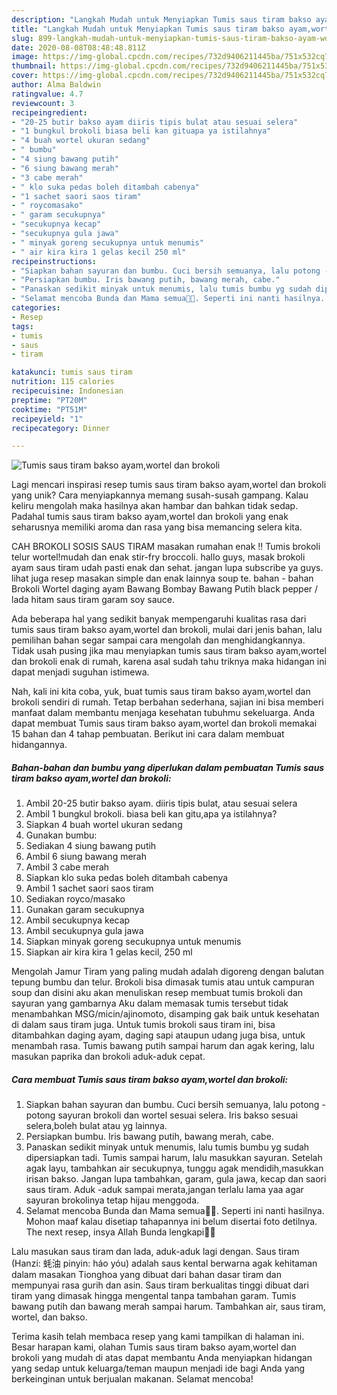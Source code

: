 ```yaml
---
description: "Langkah Mudah untuk Menyiapkan Tumis saus tiram bakso ayam,wortel dan brokoli yang Lezat Sekali"
title: "Langkah Mudah untuk Menyiapkan Tumis saus tiram bakso ayam,wortel dan brokoli yang Lezat Sekali"
slug: 899-langkah-mudah-untuk-menyiapkan-tumis-saus-tiram-bakso-ayam-wortel-dan-brokoli-yang-lezat-sekali
date: 2020-08-08T08:48:48.811Z
image: https://img-global.cpcdn.com/recipes/732d9406211445ba/751x532cq70/tumis-saus-tiram-bakso-ayamwortel-dan-brokoli-foto-resep-utama.jpg
thumbnail: https://img-global.cpcdn.com/recipes/732d9406211445ba/751x532cq70/tumis-saus-tiram-bakso-ayamwortel-dan-brokoli-foto-resep-utama.jpg
cover: https://img-global.cpcdn.com/recipes/732d9406211445ba/751x532cq70/tumis-saus-tiram-bakso-ayamwortel-dan-brokoli-foto-resep-utama.jpg
author: Alma Baldwin
ratingvalue: 4.7
reviewcount: 3
recipeingredient:
- "20-25 butir bakso ayam diiris tipis bulat atau sesuai selera"
- "1 bungkul brokoli biasa beli kan gituapa ya istilahnya"
- "4 buah wortel ukuran sedang"
- " bumbu"
- "4 siung bawang putih"
- "6 siung bawang merah"
- "3 cabe merah"
- " klo suka pedas boleh ditambah cabenya"
- "1 sachet saori saos tiram"
- " roycomasako"
- " garam secukupnya"
- "secukupnya kecap"
- "secukupnya gula jawa"
- " minyak goreng secukupnya untuk menumis"
- " air kira kira 1 gelas kecil 250 ml"
recipeinstructions:
- "Siapkan bahan sayuran dan bumbu. Cuci bersih semuanya, lalu potong -potong sayuran brokoli dan wortel sesuai selera. Iris bakso sesuai selera,boleh bulat atau yg lainnya."
- "Persiapkan bumbu. Iris bawang putih, bawang merah, cabe."
- "Panaskan sedikit minyak untuk menumis, lalu tumis bumbu yg sudah dipersiapkan tadi. Tumis sampai harum, lalu masukkan sayuran. Setelah agak layu, tambahkan air secukupnya, tunggu agak mendidih,masukkan irisan bakso. Jangan lupa tambahkan, garam, gula jawa, kecap dan saori saus tiram. Aduk -aduk sampai merata,jangan terlalu lama yaa agar sayuran brokolinya tetap hijau menggoda."
- "Selamat mencoba Bunda dan Mama semua🥰🥰. Seperti ini nanti hasilnya. Mohon maaf kalau disetiap tahapannya ini belum disertai foto detilnya. The next resep, insya Allah Bunda lengkapi🥰🙏"
categories:
- Resep
tags:
- tumis
- saus
- tiram

katakunci: tumis saus tiram 
nutrition: 115 calories
recipecuisine: Indonesian
preptime: "PT20M"
cooktime: "PT51M"
recipeyield: "1"
recipecategory: Dinner

---
```



![Tumis saus tiram bakso ayam,wortel dan brokoli](https://img-global.cpcdn.com/recipes/732d9406211445ba/751x532cq70/tumis-saus-tiram-bakso-ayamwortel-dan-brokoli-foto-resep-utama.jpg)

Lagi mencari inspirasi resep tumis saus tiram bakso ayam,wortel dan brokoli yang unik? Cara menyiapkannya memang susah-susah gampang. Kalau keliru mengolah maka hasilnya akan hambar dan bahkan tidak sedap. Padahal tumis saus tiram bakso ayam,wortel dan brokoli yang enak seharusnya memiliki aroma dan rasa yang bisa memancing selera kita.

CAH BROKOLI SOSIS SAUS TIRAM masakan rumahan enak !! Tumis brokoli telur wortel!mudah dan enak stir-fry broccoli. hallo guys, masak brokoli ayam saus tiram udah pasti enak dan sehat. jangan lupa subscribe ya guys. lihat juga resep masakan simple dan enak lainnya soup te. bahan - bahan Brokoli Wortel daging ayam Bawang Bombay Bawang Putih black pepper / lada hitam saus tiram garam soy sauce.

Ada beberapa hal yang sedikit banyak mempengaruhi kualitas rasa dari tumis saus tiram bakso ayam,wortel dan brokoli, mulai dari jenis bahan, lalu pemilihan bahan segar sampai cara mengolah dan menghidangkannya. Tidak usah pusing jika mau menyiapkan tumis saus tiram bakso ayam,wortel dan brokoli enak di rumah, karena asal sudah tahu triknya maka hidangan ini dapat menjadi suguhan istimewa.


Nah, kali ini kita coba, yuk, buat tumis saus tiram bakso ayam,wortel dan brokoli sendiri di rumah. Tetap berbahan sederhana, sajian ini bisa memberi manfaat dalam membantu menjaga kesehatan tubuhmu sekeluarga. Anda dapat membuat Tumis saus tiram bakso ayam,wortel dan brokoli memakai 15 bahan dan 4 tahap pembuatan. Berikut ini cara dalam membuat hidangannya.

<!--inarticleads1-->

##### Bahan-bahan dan bumbu yang diperlukan dalam pembuatan Tumis saus tiram bakso ayam,wortel dan brokoli:

1. Ambil 20-25 butir bakso ayam. diiris tipis bulat, atau sesuai selera
1. Ambil 1 bungkul brokoli. biasa beli kan gitu,apa ya istilahnya?
1. Siapkan 4 buah wortel ukuran sedang
1. Gunakan  bumbu:
1. Sediakan 4 siung bawang putih
1. Ambil 6 siung bawang merah
1. Ambil 3 cabe merah
1. Siapkan  klo suka pedas boleh ditambah cabenya
1. Ambil 1 sachet saori saos tiram
1. Sediakan  royco/masako
1. Gunakan  garam secukupnya
1. Ambil secukupnya kecap
1. Ambil secukupnya gula jawa
1. Siapkan  minyak goreng secukupnya untuk menumis
1. Siapkan  air kira kira 1 gelas kecil, 250 ml


Mengolah Jamur Tiram yang paling mudah adalah digoreng dengan balutan tepung bumbu dan telur. Brokoli bisa dimasak tumis atau untuk campuran soup dan disini aku akan menuliskan resep membuat tumis brokoli dan sayuran yang gambarnya Aku dalam memasak tumis tersebut tidak menambahkan MSG/micin/ajinomoto, disamping gak baik untuk kesehatan di dalam saus tiram juga. Untuk tumis brokoli saus tiram ini, bisa ditambahkan daging ayam, daging sapi ataupun udang juga bisa, untuk menambah rasa. Tumis bawang putih sampai harum dan agak kering, lalu masukan paprika dan brokoli aduk-aduk cepat. 

<!--inarticleads2-->

##### Cara membuat Tumis saus tiram bakso ayam,wortel dan brokoli:

1. Siapkan bahan sayuran dan bumbu. Cuci bersih semuanya, lalu potong -potong sayuran brokoli dan wortel sesuai selera. Iris bakso sesuai selera,boleh bulat atau yg lainnya.
1. Persiapkan bumbu. Iris bawang putih, bawang merah, cabe.
1. Panaskan sedikit minyak untuk menumis, lalu tumis bumbu yg sudah dipersiapkan tadi. Tumis sampai harum, lalu masukkan sayuran. Setelah agak layu, tambahkan air secukupnya, tunggu agak mendidih,masukkan irisan bakso. Jangan lupa tambahkan, garam, gula jawa, kecap dan saori saus tiram. Aduk -aduk sampai merata,jangan terlalu lama yaa agar sayuran brokolinya tetap hijau menggoda.
1. Selamat mencoba Bunda dan Mama semua🥰🥰. Seperti ini nanti hasilnya. Mohon maaf kalau disetiap tahapannya ini belum disertai foto detilnya. The next resep, insya Allah Bunda lengkapi🥰🙏


Lalu masukan saus tiram dan lada, aduk-aduk lagi dengan. Saus tiram (Hanzi: 蚝油 pinyin: háo yóu) adalah saus kental berwarna agak kehitaman dalam masakan Tionghoa yang dibuat dari bahan dasar tiram dan mempunyai rasa gurih dan asin. Saus tiram berkualitas tinggi dibuat dari tiram yang dimasak hingga mengental tanpa tambahan garam. Tumis bawang putih dan bawang merah sampai harum. Tambahkan air, saus tiram, wortel, dan bakso. 

Terima kasih telah membaca resep yang kami tampilkan di halaman ini. Besar harapan kami, olahan Tumis saus tiram bakso ayam,wortel dan brokoli yang mudah di atas dapat membantu Anda menyiapkan hidangan yang sedap untuk keluarga/teman maupun menjadi ide bagi Anda yang berkeinginan untuk berjualan makanan. Selamat mencoba!
